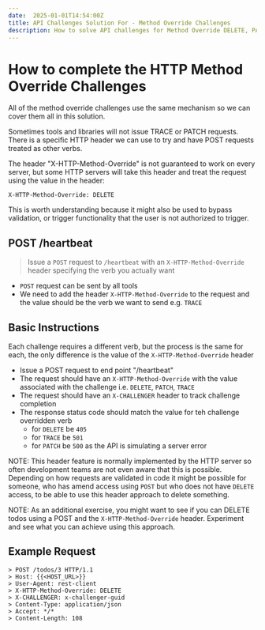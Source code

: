 ```yaml
---
date:  2025-01-01T14:54:00Z
title: API Challenges Solution For - Method Override Challenges
description: How to solve API challenges for Method Override DELETE, PATCH, TRACE.
---
```


# How to complete the HTTP Method Override Challenges

All of the method override challenges use the same mechanism so we can cover them all in this solution.

Sometimes tools and libraries will not issue TRACE or PATCH requests. There is a specific HTTP header we can use to try and have POST requests treated as other verbs.

The header "X-HTTP-Method-Override" is not guaranteed to work on every server, but some HTTP servers will take this header and treat the request using the value in the header:

`X-HTTP-Method-Override: DELETE`

This is worth understanding because it might also be used to bypass validation, or trigger functionality that the user is not authorized to trigger.


## POST /heartbeat

> 	Issue a `POST` request to `/heartbeat` with an `X-HTTP-Method-Override` header specifying the verb you actually want

- `POST` request can be sent by all tools
- We need to add the header `X-HTTP-Method-Override` to the request and the value should be the verb we want to send e.g. `TRACE`


## Basic Instructions

Each challenge requires a different verb, but the process is the same for each, the only difference is the value of the `X-HTTP-Method-Override` header

- Issue a POST request to end point "/heartbeat"
- The request should have an `X-HTTP-Method-Override` with the value associated with the challenge i.e. `DELETE`, `PATCH`, `TRACE`
- The request should have an `X-CHALLENGER` header to track challenge completion
- The response status code should match the value for teh challenge overridden verb
   - for `DELETE` be `405`
   - for `TRACE` be `501`
   - for `PATCH` be `500` as the API is simulating a server error

NOTE: This header feature is normally implemented by the HTTP server so often development teams are not even aware that this is possible. Depending on how requests are validated in code it might be possible for someone, who has amend access using `POST` but who does not have `DELETE` access, to be able to use this header approach to delete something.

NOTE: As an additional exercise, you might want to see if you can DELETE todos using a POST and the `X-HTTP-Method-Override` header. Experiment and see what you can achieve using this approach.

## Example Request

~~~~~~~~
> POST /todos/3 HTTP/1.1
> Host: {{<HOST_URL>}}
> User-Agent: rest-client
> X-HTTP-Method-Override: DELETE
> X-CHALLENGER: x-challenger-guid
> Content-Type: application/json
> Accept: */*
> Content-Length: 108
~~~~~~~~





